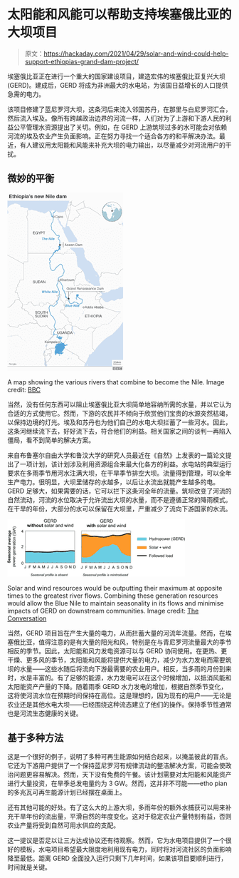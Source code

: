 # 太阳能和风能可以帮助支持埃塞俄比亚的大坝项目

> 原文：<https://hackaday.com/2021/04/29/solar-and-wind-could-help-support-ethiopias-grand-dam-project/>

埃塞俄比亚正在进行一个重大的国家建设项目，建造宏伟的埃塞俄比亚复兴大坝(GERD)。建成后，GERD 将成为非洲最大的水电站，为该国日益增长的人口提供急需的电力。

该项目修建了蓝尼罗河大坝，这条河后来流入邻国苏丹，在那里与白尼罗河汇合，然后流入埃及。像所有跨越政治边界的河流一样，人们对为了上游和下游人民的利益公平管理水资源提出了关切。例如，在 GERD 上游筑坝过多的水可能会对依赖河流的埃及农业产生负面影响。正在努力寻找一个适合各方的和平解决办法。最近，有人建议用太阳能和风能来补充大坝的电力输出，以尽量减少对河流用户的干扰。

## 微妙的平衡

![](img/a60430c0c66b2b13560cfd0c63a29927.png)

A map showing the various rivers that combine to become the Nile. Image credit: [BBC](https://www.bbc.com/news/world-africa-53416277)

当然，没有任何东西可以阻止埃塞俄比亚大坝简单地容纳所需的水量，并以它认为合适的方式使用它。然而，下游的农民并不倾向于欣赏他们宝贵的水源突然枯竭，以保持边境的灯光。埃及和苏丹也为他们自己的水电大坝拦蓄了一些河水。因此，这条河继续流下去，好好流下去，符合他们的利益。相关国家之间的谈判一再陷入僵局，看不到简单的解决方案。

来自布鲁塞尔自由大学和鲁汶大学的研究人员最近在《自然》上发表的一篇论文提出了一项计划，该计划涉及利用资源组合来最大化各方的利益。水电站的典型运行要求在多雨季节用河水注满大坝，在干旱季节排空大坝。流量得到管理，可以全年生产电力。很明显，大坝里储存的水越多，以后让水流出就能产生越多的电。GERD 足够大，如果需要的话，它可以拦下这条河全年的流量。筑坝改变了河流的自然流动，河流的水位取决于允许流出大坝的水量，而不是遵循正常的降雨模式。在干旱的年份，大部分的水可以保留在大坝里，严重减少了流向下游国家的水流。

![](img/33ff0c887998ceed50f2cd28d4ec7c6e.png)

Solar and wind resources would be outputting their maximum at opposite times to the greatest river flows. Combining these generation resources would allow the Blue Nile to maintain seasonality in its flows and minimise impacts of GERD on downstream communities. Image credit: [The Conversation](https://theconversation.com/solar-and-wind-power-could-break-the-grand-ethiopian-renaissance-dam-deadlock-158898)

当然，GERD 项目旨在产生大量的电力，从而拦蓄大量的河流年流量。然而，在埃塞俄比亚，值得注意的是有大量的阳光和风，特别是在与青尼罗河流量最大的季节相反的季节。因此，太阳能和风力发电资源可以与 GERD 协同使用。在更热、更干燥、更多风的季节，太阳能和风能将提供大量的电力，减少为水力发电而需要筑坝的水量——这些水随后将流向下游最需要的农业用户。相反，当多雨的月份到来时，水是丰富的。有了足够的能源，水力发电可以在这个时候增加，以抵消风能和太阳能资产产量的下降。随着雨季 GERD 水力发电的增加，根据自然季节变化，这将使河流水位在预期时间保持在高位。这是理想的，因为现有的用户——无论是农业还是其他水电大坝——已经围绕这种流态建立了他们的操作。保持季节性通常也是河流生态健康的关键。

## 基于多种方法

这是一个很好的例子，说明了多种可再生能源如何结合起来，以掩盖彼此的盲点。它还为下游用户提供了一个保持蓝尼罗河有规律流动的整洁解决方案，可能会使政治问题更容易解决。然而，天下没有免费的午餐。该计划需要对太阳能和风能资产进行大量投资，在旱季总发电量约为 3 GW。然而，这并非不可能——etho pian 的多兆瓦可再生能源计划已经摆在桌面上。

还有其他可能的好处。有了这么大的上游大坝，多雨年份的额外水捕获可以用来补充干旱年份的流出量，平滑自然的年度变化。这对于稳定农业产量特别有益，否则农业产量将受到自然可用水供应的支配。

这一提议是否足以让三方达成协议还有待观察。然而，它为水电项目提供了一个很好的模板，水电项目希望最大限度地利用现有电力，同时将对河流社区的负面影响降至最低。距离 GERD 全面投入运行只剩下几年时间，如果该项目要顺利进行，时间就是关键。